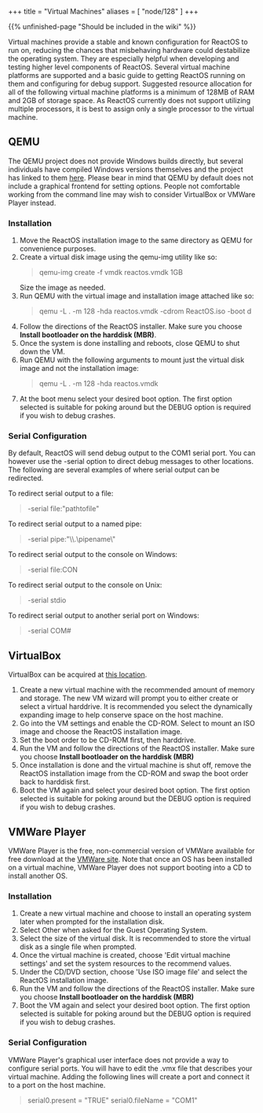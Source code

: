 +++
title = "Virtual Machines"
aliases = [ "node/128" ]
+++

{{% unfinished-page "Should be included in the wiki" %}}


Virtual machines provide a stable and known configuration for ReactOS to run on, reducing the chances that misbehaving hardware could destabilize the operating system. They are especially helpful when developing and testing higher level components of ReactOS. Several virtual machine platforms are supported and a basic guide to getting ReactOS running on them and configuring for debug support. Suggested resource allocation for all of the following virtual machine platforms is a minimum of 128MB of RAM and 2GB of storage space. As ReactOS currently does not support utilizing multiple processors, it is best to assign only a single processor to the virtual machine.

<h2>QEMU</h2>
The QEMU project does not provide Windows builds directly, but several individuals have compiled Windows versions themselves and the project has linked to them <a href="http://wiki.qemu.org/Links#Unofficial_QEMU_binaries">here</a>. Please bear in mind that QEMU by default does not include a graphical frontend for setting options. People not comfortable working from the command line may wish to consider VirtualBox or VMWare Player instead.
<h3>Installation</h3>
<ol>
<li>Move the ReactOS installation image to the same directory as QEMU for convenience purposes.</li>
<li>Create a virtual disk image using the qemu-img utility like so:
<blockquote>qemu-img create -f vmdk reactos.vmdk 1GB</blockquote>
Size the image as needed.
</li>
<li>Run QEMU with the virtual image and installation image attached like so:
<blockquote>qemu -L . -m 128 -hda reactos.vmdk -cdrom ReactOS.iso -boot d</blockquote>
</li>
<li>Follow the directions of the ReactOS installer. Make sure you choose <strong>Install bootloader on the harddisk (MBR)</strong>.</li>
<li>Once the system is done installing and reboots, close QEMU to shut down the VM.</li>
<li>Run QEMU with the following arguments to mount just the virtual disk image and not the installation image:
<blockquote>qemu -L . -m 128 -hda reactos.vmdk</blockquote>
</li>
<li>At the boot menu select your desired boot option. The first option selected is suitable for poking around but the DEBUG option is required if you wish to debug crashes.</li>
</ol>

<h3>Serial Configuration</h3>
By default, ReactOS will send debug output to the COM1 serial port. You can however use the -serial option to direct debug messages to other locations. The following are several examples of where serial output can be redirected.

To redirect serial output to a file:
<blockquote>-serial file:"pathtofile"</blockquote>
To redirect serial output to a named pipe:
<blockquote>-serial pipe:"\\.\pipename\"</blockquote>
To redirect serial output to the console on Windows:
<blockquote>-serial file:CON</blockquote>
To redirect serial output to the console on Unix:
<blockquote>-serial stdio</blockquote>
To redirect serial output to another serial port on Windows:
<blockquote>-serial COM#</blockquote>

<h2>VirtualBox</h2>
VirtualBox can be acquired at <a href="http://www.virtualbox.org">this location</a>.
<ol>
<li>Create a new virtual machine with the recommended amount of memory and storage. The new VM wizard will prompt you to either create or select a virtual harddrive. It is recommended you select the dynamically expanding image to help conserve space on the host machine.</li>
<li>Go into the VM settings and enable the CD-ROM. Select to mount an ISO image and choose the ReactOS installation image.</li>
<li>Set the boot order to be CD-ROM first, then harddrive.</li>
<li>Run the VM and follow the directions of the ReactOS installer. Make sure you choose <strong>Install bootloader on the harddisk (MBR)</strong></li>
<li>Once installation is done and the virtual machine is shut off, remove the ReactOS installation image from the CD-ROM and swap the boot order back to harddisk first.</li>
<li>Boot the VM again and select your desired boot option. The first option selected is suitable for poking around but the DEBUG option is required if you wish to debug crashes.</li>
</ol>

<h2>VMWare Player</h2>
VMWare Player is the free, non-commercial version of VMWare available for free download at the <a href="http://www.vmware.com/">VMWare site</a>. Note that once an OS has been installed on a virtual machine, VMWare Player does not support booting into a CD to install another OS.
<h3>Installation</h3>
<ol>
<li>Create a new virtual machine and choose to install an operating system later when prompted for the installation disk.</li>
<li>Select Other when asked for the Guest Operating System.</li>
<li>Select the size of the virtual disk. It is recommended to store the virtual disk as a single file when prompted.</li>
<li>Once the virtual machine is created, choose 'Edit virtual machine settings' and set the system resources to the recommend values.</li>
<li>Under the CD/DVD section, choose 'Use ISO image file' and select the ReactOS installation image.</li>
<li>Run the VM and follow the directions of the ReactOS installer. Make sure you choose <strong>Install bootloader on the harddisk (MBR)</strong></li>
<li>Boot the VM again and select your desired boot option. The first option selected is suitable for poking around but the DEBUG option is required if you wish to debug crashes.</li>
</ol>
<h3>Serial Configuration</h3>
VMWare Player's graphical user interface does not provide a way to configure serial ports. You will have to edit the .vmx file that describes your virtual machine. Adding the following lines will create a port and connect it to a port on the host machine.
<blockquote>
serial0.present = "TRUE"
serial0.fileName = "COM1"
</blockquote>
